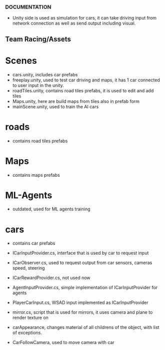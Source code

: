 ### DOCUMENTATION
- Unity side is used as simulation for cars, it can take driving input from network connection as well as send output including visual.

## Team Racing/Assets
# Scenes
- cars.unity, includes car prefabs
- freeplay.unity, used to test car driving and maps, it has 1 car connected to user input in the unity.
- roadTiles.unity, contains road tiles prefabs, it is used to edit and add tiles
- Maps.unity, here are build maps from tiles also in prefab form
- mainScene.unity, used to train the AI cars

# roads
- contains road tiles prefabs

# Maps
- contains maps prefabs

# ML-Agents
- outdated, used for ML agents training

# cars
- contains car prefabs
- ICarInputProvider.cs, interface that is used by car to request input
- ICarObserver.cs, used to request output from car sensors, cameras speed, steering
- ICarRewardProvider.cs, not used now

- AgentInputProvider.cs, simple implementation of ICarInputProvider for agents
- PlayerCarInput.cs, WSAD input implemented as ICarInputProvider

- mirror.cs, script that is used for mirrors, it uses camera and plane to render texture on
- carAppearance, changes material of all childrens of the object, with list of exceptions.

- CarFollowCamera, used to move camera with car

